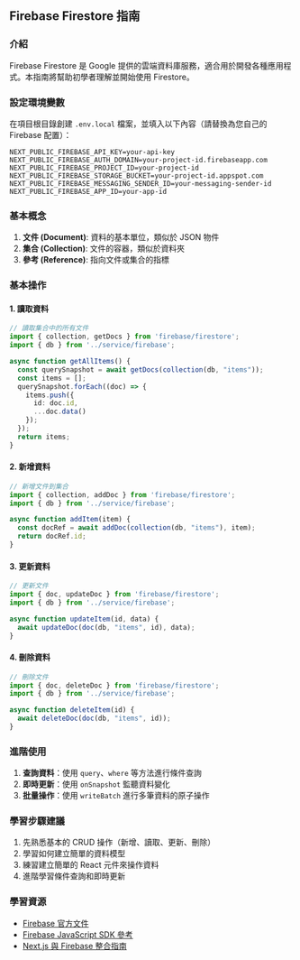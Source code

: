 
## Firebase Firestore 指南

### 介紹

Firebase Firestore 是 Google 提供的雲端資料庫服務，適合用於開發各種應用程式。本指南將幫助初學者理解並開始使用 Firestore。

### 設定環境變數

在項目根目錄創建 `.env.local` 檔案，並填入以下內容（請替換為您自己的 Firebase 配置）：

```
NEXT_PUBLIC_FIREBASE_API_KEY=your-api-key
NEXT_PUBLIC_FIREBASE_AUTH_DOMAIN=your-project-id.firebaseapp.com
NEXT_PUBLIC_FIREBASE_PROJECT_ID=your-project-id
NEXT_PUBLIC_FIREBASE_STORAGE_BUCKET=your-project-id.appspot.com
NEXT_PUBLIC_FIREBASE_MESSAGING_SENDER_ID=your-messaging-sender-id
NEXT_PUBLIC_FIREBASE_APP_ID=your-app-id
```

### 基本概念

1. **文件 (Document)**: 資料的基本單位，類似於 JSON 物件
2. **集合 (Collection)**: 文件的容器，類似於資料夾
3. **參考 (Reference)**: 指向文件或集合的指標

### 基本操作

#### 1. 讀取資料

```typescript
// 讀取集合中的所有文件
import { collection, getDocs } from 'firebase/firestore';
import { db } from '../service/firebase';

async function getAllItems() {
  const querySnapshot = await getDocs(collection(db, "items"));
  const items = [];
  querySnapshot.forEach((doc) => {
    items.push({
      id: doc.id,
      ...doc.data()
    });
  });
  return items;
}
```

#### 2. 新增資料

```typescript
// 新增文件到集合
import { collection, addDoc } from 'firebase/firestore';
import { db } from '../service/firebase';

async function addItem(item) {
  const docRef = await addDoc(collection(db, "items"), item);
  return docRef.id;
}
```

#### 3. 更新資料

```typescript
// 更新文件
import { doc, updateDoc } from 'firebase/firestore';
import { db } from '../service/firebase';

async function updateItem(id, data) {
  await updateDoc(doc(db, "items", id), data);
}
```

#### 4. 刪除資料

```typescript
// 刪除文件
import { doc, deleteDoc } from 'firebase/firestore';
import { db } from '../service/firebase';

async function deleteItem(id) {
  await deleteDoc(doc(db, "items", id));
}
```

### 進階使用

1. **查詢資料**：使用 `query`、`where` 等方法進行條件查詢
2. **即時更新**：使用 `onSnapshot` 監聽資料變化
3. **批量操作**：使用 `writeBatch` 進行多筆資料的原子操作

### 學習步驟建議

1. 先熟悉基本的 CRUD 操作（新增、讀取、更新、刪除）
2. 學習如何建立簡單的資料模型
3. 練習建立簡單的 React 元件來操作資料
4. 進階學習條件查詢和即時更新

### 學習資源

- [Firebase 官方文件](https://firebase.google.com/docs/firestore)
- [Firebase JavaScript SDK 參考](https://firebase.google.com/docs/reference/js)
- [Next.js 與 Firebase 整合指南](https://firebase.google.com/docs/web/setup)
